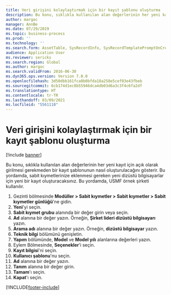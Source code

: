 ```yaml
---
title: Veri girişini kolaylaştırmak için bir kayıt şablonu oluşturma
description: Bu konu, sıklıkla kullanılan alan değerlerinin her yeni kayıt için açık olarak girilmesi gerekmeden bir kayıt şablonunun nasıl oluşturulacağını gösterir.
author: margoc
manager: AnnBe
ms.date: 07/29/2019
ms.topic: business-process
ms.prod: ''
ms.technology: ''
ms.search.form: AssetTable, SysRecordInfo, SysRecordTemplatePromptOnCreate
audience: Application User
ms.reviewer: sericks
ms.search.region: Global
ms.author: margoc
ms.search.validFrom: 2016-06-30
ms.dyn365.ops.version: Version 7.0.0
ms.openlocfilehash: 3d50dbb161fca0b0bfda18a258e5cef03e43fbeb
ms.sourcegitcommit: 6cb174d1ec8b55946dca4db03d6a3c3f4c6fa2df
ms.translationtype: HT
ms.contentlocale: tr-TR
ms.lasthandoff: 03/09/2021
ms.locfileid: "5561110"
---
```

# <a name="create-a-record-template-to-facilitate-data-entry"></a>Veri girişini kolaylaştırmak için bir kayıt şablonu oluşturma

[!include [banner](../../includes/banner.md)]

Bu konu, sıklıkla kullanılan alan değerlerinin her yeni kayıt için açık olarak girilmesi gerekmeden bir kayıt şablonunun nasıl oluşturulacağını gösterir. Bu yordamda, sabit kıymetlerinize eklenmesi gereken yeni dizüstü bilgisayarlar için yeni bir kayıt oluşturacaksınız. Bu yordamda, USMF örnek şirketi kullanılır.

1. Gezinti bölmesinde **Modüller > Sabit kıymetler > Sabit kıymetler > Sabit kıymetler günlüğü**'ne gidin.
2. **Yeni**'yi seçin.
3. **Sabit kıymet grubu** alanında bir değer girin veya seçin.
4. **Ad** alanına bir değer yazın. Örneğin, **Şirket lideri dizüstü bilgisayarı** yazın.  
5. **Arama adı** alanına bir değer yazın. Örneğin, **dizüstü bilgisayar** yazın.  
6. **Teknik bilgi** bölümünü genişletin.
7. **Yapım** bölümünde, **Model** ve **Model yılı** alanlarına değerleri yazın.
8. Eylem Bölmesinde, **Seçenekler**'i seçin.
9. **Kayıt bilgisi**'ni seçin.
10. **Kullanıcı şablonu**'nu seçin.
11. **Ad** alanına bir değer yazın.
12. **Tanım** alanına bir değer girin.
13. **Tamam**'ı seçin.
14. **Kapat**'ı seçin.



[!INCLUDE[footer-include](../../../../includes/footer-banner.md)]